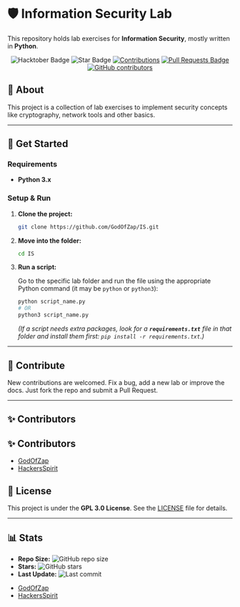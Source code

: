# 🛡️ Information Security Lab

This repository holds lab exercises for **Information Security**, mostly written in **Python**.

<div align="center">

<img src="https://img.shields.io/badge/hacktoberfest-2025-blueviolet" alt="Hacktober Badge"/>
<img src="https://img.shields.io/static/v1?label=%F0%9F%8C%9F&message=If%20Useful&style=style=flat&color=BC4E99" alt="Star Badge"/>
<a href="https://github.com/GodOfZap" ><img src="https://img.shields.io/badge/Contributions-welcome-violet.svg?style=flat&logo=git" alt="Contributions" /></a>
<a href="https://github.com/GodOfZap/IS/pulls"><img src="https://img.shields.io/github/issues-pr/GodOfZap/IS" alt="Pull Requests Badge"/></a>
<a href="https://github.com/GodOfZap/IS/graphs/contributors"><img alt="GitHub contributors" src="https://img.shields.io/github/contributors/GodOfZap/IS?color=2b9348"></a>

</div>

## 📝 About

This project is a collection of lab exercises to implement security concepts like cryptography, network tools and other basics.

---

## 🚀 Get Started

### Requirements

- **Python 3.x**

### Setup & Run

1.  **Clone the project:**

    ```bash
    git clone https://github.com/GodOfZap/IS.git
    ```

2.  **Move into the folder:**

    ```bash
    cd IS
    ```

3.  **Run a script:**

    Go to the specific lab folder and run the file using the appropriate Python command (it may be `python` or `python3`):

    ```bash
    python script_name.py
    # OR
    python3 script_name.py
    ```

    *(If a script needs extra packages, look for a **`requirements.txt`** file in that folder and install them first: `pip install -r requirements.txt`.)*

---

## 🤝 Contribute

New contributions are welcomed. Fix a bug, add a new lab or improve the docs. Just fork the repo and submit a Pull Request.

---

## ✨ Contributors

## ✨ Contributors

<!-- CONTRIBUTORS:START -->

- [GodOfZap](https://github.com/GodOfZap)
- [HackersSpirit](https://github.com/HackersSpirit)

<!-- CONTRIBUTORS:END -->


## 📄 License

This project is under the **GPL 3.0 License**. See the [LICENSE](LICENSE) file for details.

---

## 📊 Stats 

- **Repo Size:** ![GitHub repo size](https://img.shields.io/github/repo-size/GodOfZap/IS)
- **Stars:** ![GitHub stars](https://img.shields.io/github/stars/GodOfZap/IS)
- **Last Update:** ![Last commit](https://img.shields.io/github/last-commit/GodOfZap/IS)
<!-- CONTRIBUTORS:START -->





- [GodOfZap](https://github.com/GodOfZap)
- [HackersSpirit](https://github.com/HackersSpirit)



<!-- CONTRIBUTORS:END -->
